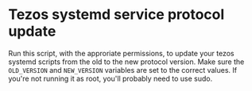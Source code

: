 # Tezos systemd service protocol update

Run this script, with the approriate permissions, to update your tezos systemd
scripts from the old to the new protocol version. Make sure the `OLD_VERSION`
and `NEW_VERSION` variables are set to the correct values. If you're not
running it as root, you'll probably need to use sudo.